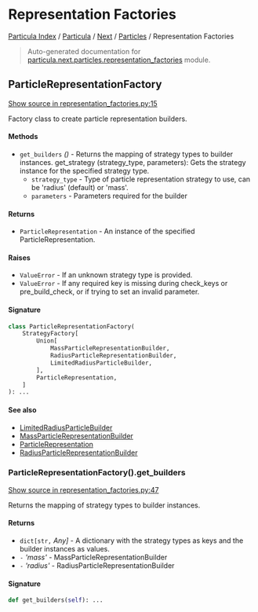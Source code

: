 # Representation Factories

[Particula Index](../../../README.md#particula-index) / [Particula](../../index.md#particula) / [Next](../index.md#next) / [Particles](./index.md#particles) / Representation Factories

> Auto-generated documentation for [particula.next.particles.representation_factories](https://github.com/Gorkowski/particula/blob/main/particula/next/particles/representation_factories.py) module.

## ParticleRepresentationFactory

[Show source in representation_factories.py:15](https://github.com/Gorkowski/particula/blob/main/particula/next/particles/representation_factories.py#L15)

Factory class to create particle representation builders.

#### Methods

- `get_builders` *()* - Returns the mapping of strategy types to builder
instances.
get_strategy (strategy_type, parameters): Gets the strategy instance
for the specified strategy type.
    - `strategy_type` - Type of particle representation strategy to use,
    can be 'radius' (default) or 'mass'.
    - `parameters` - Parameters required for
    the builder

#### Returns

- `ParticleRepresentation` - An instance of the specified
ParticleRepresentation.

#### Raises

- `ValueError` - If an unknown strategy type is provided.
- `ValueError` - If any required key is missing during check_keys or
pre_build_check, or if trying to set an invalid parameter.

#### Signature

```python
class ParticleRepresentationFactory(
    StrategyFactory[
        Union[
            MassParticleRepresentationBuilder,
            RadiusParticleRepresentationBuilder,
            LimitedRadiusParticleBuilder,
        ],
        ParticleRepresentation,
    ]
): ...
```

#### See also

- [LimitedRadiusParticleBuilder](./representation_builders.md#limitedradiusparticlebuilder)
- [MassParticleRepresentationBuilder](./representation_builders.md#massparticlerepresentationbuilder)
- [ParticleRepresentation](./representation.md#particlerepresentation)
- [RadiusParticleRepresentationBuilder](./representation_builders.md#radiusparticlerepresentationbuilder)

### ParticleRepresentationFactory().get_builders

[Show source in representation_factories.py:47](https://github.com/Gorkowski/particula/blob/main/particula/next/particles/representation_factories.py#L47)

Returns the mapping of strategy types to builder instances.

#### Returns

- `dict[str,` *Any]* - A dictionary with the strategy types as keys and
the builder instances as values.
- `-` *'mass'* - MassParticleRepresentationBuilder
- `-` *'radius'* - RadiusParticleRepresentationBuilder

#### Signature

```python
def get_builders(self): ...
```
